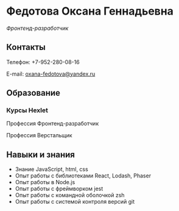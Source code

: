 # Федотова Оксана Геннадьевна
*Фронтенд-разработчик*
## Контакты
Телефон: +7-952-280-08-16

E-mail: oxana-fedotova@yandex.ru
## Образование
### Курсы Hexlet
Профессия Фронтенд-разработчик

Профессия Верстальщик
## Навыки и знания
* Знание  JavaScript, html, css
* Опыт работы с библиотеками React, Lodash, Phaser
* Опыт работы в Node.js 
* Опыт работы с фреймворком jest
* Опыт работы с командной оболочкой zsh
* Опыт работы с системой контроля версий git 

